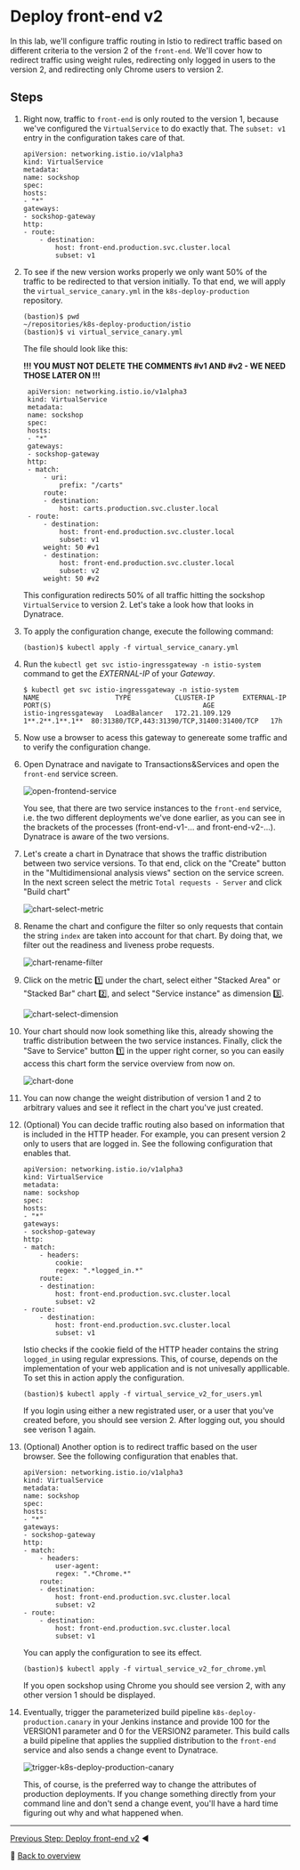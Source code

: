 # Deploy front-end v2

In this lab, we'll configure traffic routing in Istio to redirect traffic based on different criteria to the version 2 of the `front-end`. We'll cover how to redirect traffic using weight rules, redirecting only logged in users to the version 2, and redirecting only Chrome users to version 2.

## Steps
1. Right now, traffic to `front-end` is only routed to the version 1, because we've configured the `VirtualService` to do exactly that. The `subset: v1` entry in the configuration takes care of that.

    ```
    apiVersion: networking.istio.io/v1alpha3
    kind: VirtualService
    metadata:
    name: sockshop
    spec:
    hosts:
    - "*"
    gateways:
    - sockshop-gateway
    http:
    - route:
        - destination:
            host: front-end.production.svc.cluster.local
            subset: v1
    ```

1. To see if the new version works properly we only want 50% of the traffic to be redirected to that version initially. To that end, we will apply the `virtual_service_canary.yml` in the `k8s-deploy-production` repository.

    ```
    (bastion)$ pwd
    ~/repositories/k8s-deploy-production/istio
    (bastion)$ vi virtual_service_canary.yml
    ```

    The file should look like this:

    **!!! YOU MUST NOT DELETE THE COMMENTS #v1 AND #v2 - WE NEED THOSE LATER ON !!!**

        apiVersion: networking.istio.io/v1alpha3
        kind: VirtualService
        metadata:
        name: sockshop
        spec:
        hosts:
        - "*"
        gateways:
        - sockshop-gateway
        http:
        - match:
            - uri:
                prefix: "/carts"
            route:
            - destination:
                host: carts.production.svc.cluster.local
        - route:
            - destination:
                host: front-end.production.svc.cluster.local
                subset: v1
            weight: 50 #v1
            - destination:
                host: front-end.production.svc.cluster.local
                subset: v2
            weight: 50 #v2


    This configuration redirects 50% of all traffic hitting the sockshop `VirtualService` to version 2. Let's take a look how that looks in Dynatrace.

1. To apply the configuration change, execute the following command:
    ```
    (bastion)$ kubectl apply -f virtual_service_canary.yml
    ```
    
1. Run the `kubectl get svc istio-ingressgateway -n istio-system` command to get the *EXTERNAL-IP* of your *Gateway*.

    ```console
    $ kubectl get svc istio-ingressgateway -n istio-system
    NAME                   TYPE           CLUSTER-IP       EXTERNAL-IP     PORT(S)                                      AGE
    istio-ingressgateway   LoadBalancer   172.21.109.129   1**.2**.1**.1**  80:31380/TCP,443:31390/TCP,31400:31400/TCP   17h
    ```
    
1. Now use a browser to acess this gateway to genereate some traffic and to verify the configuration change.

1. Open Dynatrace and navigate to Transactions&Services and open the `front-end` service screen.

    ![open-frontend-service](../assets/dynatrace-service-2-pgis.png)

    You see, that there are two service instances to the `front-end` service, i.e. the two different deployments we've done earlier, as you can see in the brackets of the processes (front-end-v1-... and front-end-v2-...). Dynatrace is aware of the two versions.

1. Let's create a chart in Dynatrace that shows the traffic distribution between two service versions. To that end, click on the "Create" button in the "Multidimensional analysis views" section on the service screen. In the next screen select the metric `Total requests - Server` and click "Build chart"

    ![chart-select-metric](../assets/chart-select-metric.png)

1. Rename the chart and configure the filter so only requests that contain the string `index` are taken into account for that chart. By doing that, we filter out the readiness and liveness probe requests.

    ![chart-rename-filter](../assets/chart-rename-filter.png)

1. Click on the metric :one: under the chart, select either "Stacked Area" or "Stacked Bar" chart :two:, and select "Service instance" as dimension :three:.

    ![chart-select-dimension](../assets/chart-select-dimension.png)

1. Your chart should now look something like this, already showing the traffic distribution between the two service instances. Finally, click the "Save to Service" button :one: in the upper right corner, so you can easily access this chart form the service overview from now on.

    ![chart-done](../assets/chart-done.png)

1. You can now change the weight distribution of version 1 and 2 to arbitrary values and see it reflect in the chart you've just created.

1. (Optional) You can decide traffic routing also based on information that is included in the HTTP header. For example, you can present version 2 only to users that are logged in. See the following configuration that enables that.

    ```
    apiVersion: networking.istio.io/v1alpha3
    kind: VirtualService
    metadata:
    name: sockshop
    spec:
    hosts:
    - "*"
    gateways:
    - sockshop-gateway
    http:
    - match:
        - headers:
            cookie:
            regex: ".*logged_in.*"
        route:
        - destination:
            host: front-end.production.svc.cluster.local
            subset: v2
    - route:
        - destination:
            host: front-end.production.svc.cluster.local
            subset: v1
    ```

    Istio checks if the cookie field of the HTTP header contains the string `logged_in` using regular expressions. This, of course, depends on the implementation of your web application and is not univesally appllicable. To set this in action apply the configuration.

    ```
    (bastion)$ kubectl apply -f virtual_service_v2_for_users.yml
    ```

    If you login using either a new registrated user, or a user that you've created before, you should see version 2. After logging out, you should see verison 1 again.

1. (Optional) Another option is to redirect traffic based on the user browser. See the following configuration that enables that.

    ```
    apiVersion: networking.istio.io/v1alpha3
    kind: VirtualService
    metadata:
    name: sockshop
    spec:
    hosts:
    - "*"
    gateways:
    - sockshop-gateway
    http:
    - match:
        - headers:
            user-agent:
            regex: ".*Chrome.*"
        route:
        - destination:
            host: front-end.production.svc.cluster.local
            subset: v2
    - route:
        - destination:
            host: front-end.production.svc.cluster.local
            subset: v1
    ```

    You can apply the configuration to see its effect.

    ```
    (bastion)$ kubectl apply -f virtual_service_v2_for_chrome.yml
    ```

    If you open sockshop using Chrome you should see version 2, with any other version 1 should be displayed.

1. Eventually, trigger the parameterized build pipeline `k8s-deploy-production.canary` in your Jenkins instance and provide 100 for the VERSION1 parameter and 0 for the VERSION2 parameter. This build calls a build pipeline that applies the supplied distribution to the `front-end` service and also sends a change event to Dynatrace.

    ![trigger-k8s-deploy-production-canary](../assets/trigger-k8s-deploy-production-canary.png)

    This, of course, is the preferred way to change the attributes of production deployments. If you change something directly from your command line and don't send a change event, you'll have a hard time figuring out why and what happened when.

---
[Previous Step: Deploy front-end v2](../5_Deploy_front-end_v2) :arrow_backward:

:arrow_up_small: [Back to overview](../)
